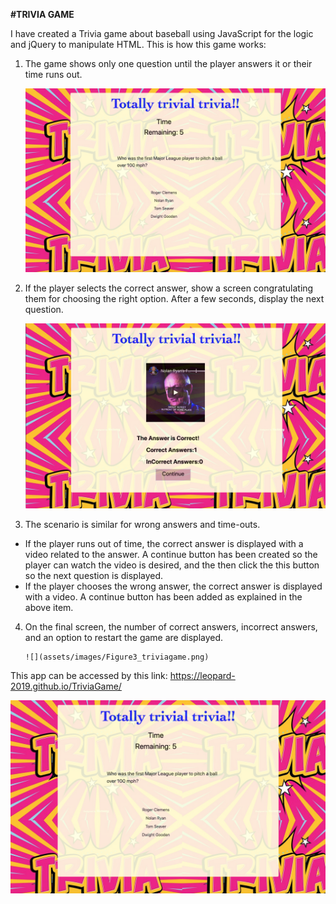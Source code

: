 **#TRIVIA GAME**

I have created a Trivia game about baseball using JavaScript for the logic and jQuery to manipulate HTML. This is how this game works:


1. The game shows only one question until the player answers it or their time runs out.

      ![](assets/images/Figure1_triviagame.png)

2. If the player selects the correct answer, show a screen congratulating them for choosing the right option. After a 
   few seconds, display the next question.
   
     ![](assets/images/Figure2_triviagame.png)

3. The scenario is similar for wrong answers and time-outs.

  * If the player runs out of time, the correct answer is displayed with a video related to the answer. A continue button has
    been created so the player can watch the video is desired, and the then click the this button so the next question is displayed.
  * If the player chooses the wrong answer, the correct answer is displayed with a video. A continue button has been added as explained
    in the above item.

4. On the final screen, the number of correct answers, incorrect answers, and an option to restart the game are displayed.

       ![](assets/images/Figure3_triviagame.png)

This app can be accessed by this link: https://leopard-2019.github.io/TriviaGame/

![](assets/images/Figure1_triviagame.png)
